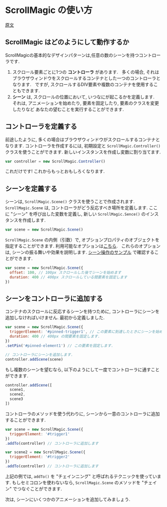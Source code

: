 # ScrollMagic の使い方
[原文](https://github.com/janpaepke/ScrollMagic/wiki/Getting-Started-:-How-to-use-ScrollMagic)

## ScrollMagic はどのようにして動作するか
ScrollMagicの基本的なデザインパターンは,任意の数のシーンを持つコントローラです.

1. スクロール要素ごとに1つの __コントローラ__ があります. 
   多くの場合, それはブラウザウィンドウをスクロールするコンテナとした一つのコントローラとなります.
   ですが, スクロールするDIV要素や複数のコンテナを使用することもできます.
2. __シーン__ は, スクロールの位置において, いつなにが起こるかを定義します.
   それは, アニメーションを始めたり, 要素を固定したり, 要素のクラスを変更したりなど
   あなたの望むことを実行することができます.

## コントローラを定義する
前途したように, 多くの場合はブラウザウィンドウがスクロールするコンテナとなります.
コントローラを作成するには, 初期設定と `ScrollMagic.Controller()` クラスを使うことができます.
新しいインスタンスを作成し変数に割り当てます.

```js
var controller = new ScrollMagic.Controller()
```
これだけです! これからもっとおもしろくなります.

## シーンを定義する
シーンは, `ScrollMagic.Scene()` クラスを使うことで作成されます.
`ScrollMagic.Scene` は, コントローラがどう反応すべき場所を定義します.
ここに "シーン" を呼び出した変数を定義し, 新しい `ScrollMagic.Sence()` のインスタンスを作成します.

```js
var scene = new ScrollMagic.Scene()
```

`ScrollMagic.Scene` の内側（引数）で, オプションプロパティのオブジェクトを指定することができます.
利用可能なオプションは[こちら](http://scrollmagic.io/docs/ScrollMagic.Scene.html#ScrollScene).  
これらのオプションは, シーンの振る舞いや効果を説明します.
[シーン操作のサンプル](http://scrollmagic.io/examples/basic/scene_manipulation.html) で確認することができます.

```js
var scene = new ScrollMagic.Scene({
  offset: 100, // 100px スクロールした後でシーンを始めます
  duration: 400 // 400px スクロールしている間要素を固定します
})
```

## シーンをコントローラに追加する
コンテナのスクロールに反応するシーンを持つために, コントローラにシーンを追加しなければいけません.
最初から定義しました.

```js
var scene = new ScrollMagic.Scene({
  triggerElement: '#pinned-trigger1', // この要素に到達したときにシーンを始めます.
  duration: 400 // 400px の間要素を固定します.
})
.setPin('#pinned-element1') // この要素を固定します.

// コントローラにシーンを追加します.
controller.addScene(scene)
```

もし複数のシーンを望むなら, 以下のようにして一度でコントローラに通すことができます.

```js
controller.addScene([
  scene1,
  scene2,
  scene3
])
```

コントローラのメソッドを使う代わりに, シーンから一意のコントローラに追加することができます.

```js
var scene = new ScrollMagic.Scene({
  triggerElement: '#trigger1'
})
.addTo(controller) // コントローラに追加します

var scene2 = new ScrollMagic.Scene({
  triggerElement: '#trigger2'
})
.addTo(controller) // コントローラに追加します
```

上記の例では, `addTo()` を "チェインニング" と呼ばれるテクニックを使っています.
もしセミコロンを使わないなら, `ScrollMagic.Scene` のメソッドを "チェイン" でつなぐことができます.

次は, シーンにいくつかのアニメーションを追加してみましょう.
